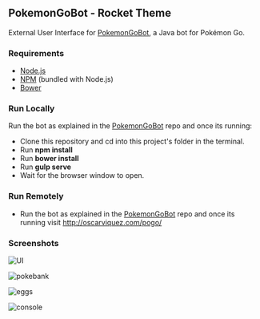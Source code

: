 ## PokemonGoBot - Rocket Theme
External User Interface for [PokemonGoBot](https://github.com/jabbink/PokemonGoBot), a Java bot for Pokémon Go.

### Requirements
* [Node.js](https://nodejs.org/en/)
* [NPM](https://www.npmjs.com/) (bundled with Node.js)
* [Bower](https://bower.io/) 

### Run Locally
Run the bot as explained in the [PokemonGoBot](https://github.com/jabbink/PokemonGoBot) repo and once its running:

* Clone this repository and cd into this project's folder in the terminal.
* Run **npm install**
* Run **bower install**
* Run **gulp serve** 
* Wait for the browser window to open.

### Run Remotely
* Run the bot as explained in the [PokemonGoBot](https://github.com/jabbink/PokemonGoBot) repo and once its running visit http://oscarviquez.com/pogo/

### Screenshots
![UI](http://content.screencast.com/users/eruecco87/folders/Jing/media/4d1f24a4-7096-4ba8-b2af-f06c61499d13/00000113.png)

![pokebank](http://content.screencast.com/users/eruecco87/folders/Jing/media/79247c29-137a-43f9-af1f-6f28fb1bdf94/00000115.png)

![eggs](http://content.screencast.com/users/eruecco87/folders/Jing/media/753c4e8e-4f6e-41fe-8ba2-aada8b4f74c5/00000114.png)

![console](http://content.screencast.com/users/eruecco87/folders/Jing/media/5c29dd16-67d9-4f38-a9cd-87623b180191/00000116.png)